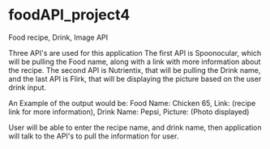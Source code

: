 # foodAPI_project4
 Food recipe, Drink, Image API 
 
  Three API's are used for this application
  The first API is Spoonocular, which will be pulling the Food name, along with a link with more information about the recipe.
  The second API is Nutrientix, that will be pulling the Drink name, and the last API is Flirk, that will be displaying the picture based on the user drink input.
  
  An Example of the output would be:      Food Name:  Chicken 65, Link: (recipe link for more information), Drink Name:  Pepsi, Picture: (Photo displayed)
  
  User will be able to enter the recipe name, and drink name, then application will talk to the API's to pull the information for user. 
